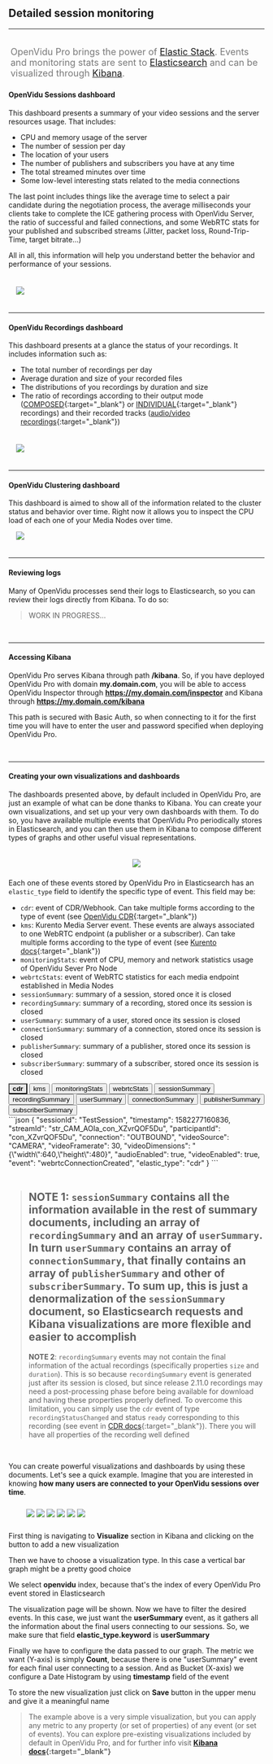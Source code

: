 <h2 id="section-title">Detailed session monitoring</h2>
<hr>

<p style="font-size: 18px; color: #7a7a7a; margin-top: 30px; padding: 4px;">
OpenVidu Pro brings the power of <a href="https://www.elastic.co/" target="_blank">Elastic Stack</a>. Events and monitoring stats are sent to <a href="https://www.elastic.co/elasticsearch/" target="_blank">Elasticsearch</a> and can be visualized through <a href="https://www.elastic.co/kibana/" target="_blank">Kibana</a>.
</p>

#### OpenVidu Sessions dashboard

This dashboard presents a summary of your video sessions and the server resources usage. That includes:

- CPU and memory usage of the server
- The number of session per day
- The location of your users
- The number of publishers and subscribers you have at any time
- The total streamed minutes over time
- Some low-level interesting stats related to the media connections

The last point includes things like the average time to select a pair candidate during the negotiation process, the average milliseconds your clients take to complete the ICE gathering process with OpenVidu Server, the ratio of successful and failed connections, and some WebRTC stats for your published and subscribed streams (Jitter, packet loss, Round-Trip-Time, target bitrate...)

All in all, this information will help you understand better the behavior and performance of your sessions.

<br>

<div class="row">
    <div style="margin: 5px 15px 35px 15px">
        <a data-fancybox="gallery-pro1" href="img/docs/openvidu-pro/elastic/sessions-dashboard.png"><img class="img-responsive img-pro" src="img/docs/openvidu-pro/elastic/sessions-dashboard.png"/></a>
    </div>
</div>

---

#### OpenVidu Recordings dashboard

This dashboard presents at a glance the status of your recordings. It includes information such as:

- The total number of recordings per day
- Average duration and size of your recorded files
- The distributions of you recordings by duration and size
- The ratio of recordings according to their output mode ([COMPOSED](advanced-features/recording/#composed-recording){:target="_blank"} or [INDIVIDUAL](advanced-features/recording/#individual-stream-recording){:target="_blank"} recordings) and their recorded tracks ([audio/video recordings](advanced-features/recording/#audio-only-and-video-only-recordings){:target="_blank"})

<br>

<div class="row">
    <div style="margin: 5px 15px 35px 15px">
        <a data-fancybox="gallery-pro2" href="img/docs/openvidu-pro/elastic/recordings-dashboard.png"><img class="img-responsive img-pro" src="img/docs/openvidu-pro/elastic/recordings-dashboard.png"/></a>
    </div>
</div>

---

#### OpenVidu Clustering dashboard

This dashboard is aimed to show all of the information related to the cluster status and behavior over time. Right now it allows you to inspect the CPU load of each one of your Media Nodes over time.

<div class="row">
    <div style="margin: 5px 15px 35px 15px">
        <a data-fancybox="gallery-pro4" href="img/docs/openvidu-pro/elastic/clustering-dashboard.png"><img class="img-responsive img-pro" src="img/docs/openvidu-pro/elastic/clustering-dashboard.png"/></a>
    </div>
</div>

---

#### Reviewing logs

Many of OpenVidu processes send their logs to Elasticsearch, so you can review their logs directly from Kibana. To do so:

> WORK IN PROGRESS...

<br>

---

#### Accessing Kibana

OpenVidu Pro serves Kibana through path **/kibana**. So, if you have deployed OpenVidu Pro with domain **my.domain.com**, you will be able to access OpenVidu Inspector through **https://my.domain.com/inspector** and Kibana through **https://my.domain.com/kibana**

This path is secured with Basic Auth, so when connecting to it for the first time you will have to enter the user and password specified when deploying OpenVidu Pro.

<br>

---

#### Creating your own visualizations and dashboards

The dashboards presented above, by default included in OpenVidu Pro, are just an example of what can be done thanks to Kibana. You can create your own visualizations, and set up your very own dashboards with them. To do so, you have available multiple events that OpenVidu Pro periodically stores in Elasticsearch, and you can then use them in Kibana to compose different types of graphs and other useful visual representations.

<p align="center">
  <img class="img-responsive openvidu-pro-img" style="padding: 20px 0 8px 0" src="img/docs/openvidu-pro/elastic/elastic-stack.png">
</p>

Each one of these events stored by OpenVidu Pro in Elasticsearch has an `elastic_type` field to identify the specific type of event. This field may be:

<div>

<div class="monitoring-div">

<div></div>

<div class="version-container" markdown="1" style="margin-right: 5px; margin-top: 15px">

- `cdr`: event of CDR/Webhook. Can take multiple forms according to the type of event (see [OpenVidu CDR](reference-docs/openvidu-server-cdr/){:target="_blank"})
- `kms`: Kurento Media Server event. These events are always associated to one WebRTC endpoint (a publisher or a subscriber). Can take multiple forms according to the type of event (see [Kurento docs](https://doc-kurento.readthedocs.io/en/latest/features/events.html){:target="_blank"})
- `monitoringStats`: event of CPU, memory and network statistics usage of OpenVidu Sever Pro Node
- `webrtcStats`: event of WebRTC statistics for each media endpoint established in Media Nodes
- `sessionSummary`: summary of a session, stored once it is closed
- `recordingSummary`: summary of a recording, stored once its session is closed
- `userSummary`: summary of a user, stored once its session is closed
- `connectionSummary`: summary of a connection, stored once its session is closed
- `publisherSummary`: summary of a publisher, stored once its session is closed
- `subscriberSummary`: summary of a subscriber, stored once its session is closed

</div>

<div class="lang-tabs-container elastic-events version-container" markdown="1">

<div class="lang-tabs-header">
  <button class="lang-tabs-btn" onclick="changeLangTab(event)" style="background-color: #e8e8e8; font-weight: bold">cdr</button>
  <button class="lang-tabs-btn" onclick="changeLangTab(event)">kms</button>
  <button class="lang-tabs-btn" onclick="changeLangTab(event)">monitoringStats</button>
  <button class="lang-tabs-btn" onclick="changeLangTab(event)">webrtcStats</button>
  <button class="lang-tabs-btn" onclick="changeLangTab(event)">sessionSummary</button>
  <button class="lang-tabs-btn" onclick="changeLangTab(event)">recordingSummary</button>
  <button class="lang-tabs-btn" onclick="changeLangTab(event)">userSummary</button>
  <button class="lang-tabs-btn" onclick="changeLangTab(event)">connectionSummary</button>
  <button class="lang-tabs-btn" onclick="changeLangTab(event)">publisherSummary</button>
  <button class="lang-tabs-btn" onclick="changeLangTab(event)">subscriberSummary</button>
</div>

<div id="cdr" class="lang-tabs-content" markdown="1">
```json
{
  "sessionId": "TestSession",
  "timestamp": 1582277160836,
  "streamId": "str_CAM_AOIa_con_XZvrQOF5Du",
  "participantId": "con_XZvrQOF5Du",
  "connection": "OUTBOUND",
  "videoSource": "CAMERA",
  "videoFramerate": 30,
  "videoDimensions": "{\"width\":640,\"height\":480}",
  "audioEnabled": true,
  "videoEnabled": true,
  "event": "webrtcConnectionCreated",
  "elastic_type": "cdr"
}
```
</div>

<div id="kms" class="lang-tabs-content" style="display:none" markdown="1">
```json
{
  "state": "FLOWING",
  "padName": "default",
  "mediaType": "VIDEO",
  "type": "MediaFlowOutStateChange",
  "timestamp": 1582277162316,
  "sessionId": "TestSession",
  "user": "70558CA23053A8E9",
  "connection": "con_XZvrQOF5Du",
  "endpoint": "str_CAM_AOIa_con_XZvrQOF5Du",
  "msSinceEndpointCreation": 1480,
  "elastic_type": "kms"
}
```
</div>

<div id="monitoringstats" class="lang-tabs-content" style="display:none" markdown="1">
```json
{
  "timestamp": 1582276785036,
  "cpu": 15.919558359621451,
  "mem": {
    "used": 7667204,
    "percentage": 47.48673231102802
  },
  "net": {
    "veth0c3780f": {
      "rxBytes": 0,
      "txBytes": 1210
    },
    "wlp58s0": {
      "rxBytes": 1487510,
      "txBytes": 442145
    }
  },
  "elastic_type": "monitoringStats"
}
```
</div>

<div id="webrtcstats" class="lang-tabs-content" style="display:none" markdown="1">
```json
{
  "sessionId": "TestSession",
  "user": "70558CA23053A8E9",
  "connection": "con_XZvrQOF5Du",
  "endpoint": "str_CAM_AOIa_con_XZvrQOF5Du",
  "mediaType": "video",
  "jitter": 0.004166666883975267,
  "bytesReceived": 17703914,
  "packetsReceived": 17169,
  "packetsLost": 0,
  "timestamp": 1582277310832,
  "fractionLost": 0,
  "remb": 1000000,
  "firCount": 2,
  "pliCount": 0,
  "nackCount": 0,
  "sliCount": 0,
  "elastic_type": "webrtcStats"
}
```
</div>

<div id="sessionsummary" class="lang-tabs-content" style="display:none" markdown="1">
```json
{
  "createdAt": 1582277158591,
  "destroyedAt": 1582277414413,
  "sessionId": "TestSession",
  "customSessionId": "TestSession",
  "mediaMode": "ROUTED",
  "recordingMode": "MANUAL",
  "duration": 255,
  "reason": "lastParticipantLeft",
  "users": {
    "numberOfElements": 2,
    "content": [
      {
        "id": "7636DE7CA51A6EEC",
        "location": "Rome, Italy",
        "platform": "Chrome 80.0.3987.116 on Linux 64-bit",
        "connections": {
          "numberOfElements": 1,
          "content": [
            {
              "createdAt": 1582277341959,
              "destroyedAt": 1582277414401,
              "connectionId": "con_DdZXrn4e2i",
              "clientData": "TestClient",
              "serverData": "",
              "duration": 72,
              "reason": "disconnect",
              "publishers": {
                "numberOfElements": 0,
                "content": []
              },
              "subscribers": {
                "numberOfElements": 1,
                "content": [
                  {
                    "sessionId": "TestSession",
                    "timestamp": 1582277412497,
                    "startTime": 1582277342542,
                    "duration": 69,
                    "reason": "unsubscribe",
                    "streamId": "str_CAM_AOIa_con_XZvrQOF5Du",
                    "receivingFrom": "con_XZvrQOF5Du",
                    "videoSource": "CAMERA",
                    "videoFramerate": 30,
                    "videoDimensions": "{\"width\":640,\"height\":480}",
                    "audioEnabled": true,
                    "videoEnabled": true,
                    "user": "7636DE7CA51A6EEC",
                    "connection": "con_DdZXrn4e2i",
                    "elastic_type": "subscriberSummary"
                  }
                ]
              },
              "sessionId": "TestSession",
              "user": "7636DE7CA51A6EEC",
              "timestamp": 1582277414413,
              "elastic_type": "connectionSummary"
            }
          ]
        },
        "sessionId": "TestSession",
        "timestamp": 1582277414413,
        "elastic_type": "userSummary"
      },
      {
        "id": "70558CA23053A8E9",
        "location": "Buenos Aires, Argentina",
        "platform": "Chrome 80.0.3987.116 on Linux 64-bit",
        "connections": {
          "numberOfElements": 1,
          "content": [
            {
              "createdAt": 1582277159216,
              "destroyedAt": 1582277414295,
              "connectionId": "con_XZvrQOF5Du",
              "clientData": "TestClient",
              "serverData": "",
              "duration": 255,
              "reason": "disconnect",
              "publishers": {
                "numberOfElements": 1,
                "content": [
                  {
                    "sessionId": "TestSession",
                    "timestamp": 1582277414254,
                    "startTime": 1582277160836,
                    "duration": 253,
                    "reason": "disconnect",
                    "streamId": "str_CAM_AOIa_con_XZvrQOF5Du",
                    "videoSource": "CAMERA",
                    "videoFramerate": 30,
                    "videoDimensions": "{\"width\":640,\"height\":480}",
                    "audioEnabled": true,
                    "videoEnabled": true,
                    "user": "70558CA23053A8E9",
                    "connection": "con_XZvrQOF5Du",
                    "elastic_type": "publisherSummary"
                  }
                ]
              },
              "subscribers": {
                "numberOfElements": 0,
                "content": []
              },
              "sessionId": "TestSession",
              "user": "70558CA23053A8E9",
              "timestamp": 1582277414413,
              "elastic_type": "connectionSummary"
            }
          ]
        },
        "sessionId": "TestSession",
        "timestamp": 1582277414413,
        "elastic_type": "userSummary"
      }
    ]
  },
  "recordings": {
    "numberOfElements": 1,
    "content": [
      {
        "sessionId": "TestSession",
        "timestamp": 1582277407182,
        "startTime": 1582277358067,
        "duration": 0,
        "reason": "recordingStoppedByServer",
        "id": "TestSession",
        "name": "TestSession",
        "outputMode": "INDIVIDUAL",
        "hasAudio": true,
        "hasVideo": false,
        "size": 0,
        "elastic_type": "recordingSummary"
      }
    ]
  },
  "timestamp": 1582277414413,
  "elastic_type": "sessionSummary"
}
```
</div>

<div id="recordingsummary" class="lang-tabs-content" style="display:none" markdown="1">
```json
{
  "sessionId": "TestSession",
  "timestamp": 1582242127579,
  "startTime": 1582242114891,
  "duration": 568.8,
  "reason": "recordingStoppedByServer",
  "id": "TestSession",
  "name": "RecordingTest",
  "outputMode": "COMPOSED",
  "resolution": "1280x720",
  "recordingLayout": "BEST_FIT",
  "hasAudio": true,
  "hasVideo": true,
  "size": 38999950,
  "elastic_type": "recordingSummary"
}
```
</div>

<div id="usersummary" class="lang-tabs-content" style="display:none" markdown="1">
```json
{
  "id": "7636DE7CA51A6EEC",
  "location": "Rome, Italy",
  "platform": "Chrome 80.0.3987.116 on Linux 64-bit",
  "connections": {
    "numberOfElements": 1,
    "content": [
      {
        "createdAt": 1582277341959,
        "destroyedAt": 1582277414401,
        "connectionId": "con_DdZXrn4e2i",
        "clientData": "TestClient",
        "serverData": "",
        "duration": 72,
        "reason": "disconnect",
        "publishers": {
          "numberOfElements": 0,
          "content": []
        },
        "subscribers": {
          "numberOfElements": 1,
          "content": [
            {
              "sessionId": "TestSession",
              "timestamp": 1582277412497,
              "startTime": 1582277342542,
              "duration": 69,
              "reason": "unsubscribe",
              "streamId": "str_CAM_AOIa_con_XZvrQOF5Du",
              "receivingFrom": "con_XZvrQOF5Du",
              "videoSource": "CAMERA",
              "videoFramerate": 30,
              "videoDimensions": "{\"width\":640,\"height\":480}",
              "audioEnabled": true,
              "videoEnabled": true,
              "user": "7636DE7CA51A6EEC",
              "connection": "con_DdZXrn4e2i",
              "elastic_type": "subscriberSummary"
            }
          ]
        },
        "sessionId": "TestSession",
        "user": "7636DE7CA51A6EEC",
        "timestamp": 1582277414413,
        "elastic_type": "connectionSummary"
      }
    ]
  },
  "sessionId": "TestSession",
  "timestamp": 1582277414413,
  "elastic_type": "userSummary"
}
```
</div>

<div id="connectionsummary" class="lang-tabs-content" style="display:none" markdown="1">
```json
{
  "createdAt": 1582277341959,
  "destroyedAt": 1582277414401,
  "connectionId": "con_DdZXrn4e2i",
  "clientData": "TestClient",
  "serverData": "",
  "duration": 72,
  "reason": "disconnect",
  "publishers": {
    "numberOfElements": 0,
    "content": []
  },
  "subscribers": {
    "numberOfElements": 1,
    "content": [
      {
        "sessionId": "TestSession",
        "timestamp": 1582277412497,
        "startTime": 1582277342542,
        "duration": 69,
        "reason": "unsubscribe",
        "streamId": "str_CAM_AOIa_con_XZvrQOF5Du",
        "receivingFrom": "con_XZvrQOF5Du",
        "videoSource": "CAMERA",
        "videoFramerate": 30,
        "videoDimensions": "{\"width\":640,\"height\":480}",
        "audioEnabled": true,
        "videoEnabled": true,
        "user": "7636DE7CA51A6EEC",
        "connection": "con_DdZXrn4e2i",
        "elastic_type": "subscriberSummary"
      }
    ]
  },
  "sessionId": "TestSession",
  "user": "7636DE7CA51A6EEC",
  "timestamp": 1582277414413,
  "elastic_type": "connectionSummary"
}
```
</div>

<div id="publishersummary" class="lang-tabs-content" style="display:none" markdown="1">
```json
{
  "sessionId": "TestSession",
  "timestamp": 1582277414254,
  "startTime": 1582277160836,
  "duration": 253,
  "reason": "disconnect",
  "streamId": "str_CAM_AOIa_con_XZvrQOF5Du",
  "videoSource": "CAMERA",
  "videoFramerate": 30,
  "videoDimensions": "{\"width\":640,\"height\":480}",
  "audioEnabled": true,
  "videoEnabled": true,
  "user": "70558CA23053A8E9",
  "connection": "con_XZvrQOF5Du",
  "elastic_type": "publisherSummary"
}
```
</div>

<div id="subscribersummary" class="lang-tabs-content" style="display:none" markdown="1">
```json
{
  "sessionId": "TestSession",
  "timestamp": 1582277412497,
  "startTime": 1582277342542,
  "duration": 69,
  "reason": "unsubscribe",
  "streamId": "str_CAM_AOIa_con_XZvrQOF5Du",
  "receivingFrom": "con_XZvrQOF5Du",
  "videoSource": "CAMERA",
  "videoFramerate": 30,
  "videoDimensions": "{\"width\":640,\"height\":480}",
  "audioEnabled": true,
  "videoEnabled": true,
  "user": "7636DE7CA51A6EEC",
  "connection": "con_DdZXrn4e2i",
  "elastic_type": "subscriberSummary"
}
```


</div>
</div>
</div>
</div>

<br>

> **NOTE 1**: `sessionSummary` contains all the information available in the rest of summary documents, including an array of `recordingSummary` and an array of `userSummary`. In turn `userSummary` contains an array of `connectionSummary`, that finally contains an array of `publisherSummary` and other of `subscriberSummary`.
> To sum up, this is just a denormalization of the `sessionSummary` document, so Elasticsearch requests and Kibana visualizations are more flexible and easier to accomplish
> ---
> **NOTE 2**: `recordingSummary` events may not contain the final information of the actual recordings (specifically properties `size` and `duration`). This is so because `recordingSummary` event is generated just after its session is closed, but since release 2.11.0 recordings may need a post-processing phase before being available for download and having these properties properly defined. To overcome this limitation, you can simply use the `cdr` event of type `recordingStatusChanged` and status `ready` corresponding to this recording (see event in [CDR docs](reference-docs/openvidu-server-cdr/#recordingstatuschanged){:target="_blank"}). There you will have all properties of the recording well defined

<br>

You can create powerful visualizations and dashboards by using these documents. Let's see a quick example. Imagine that you are interested in knowing **how many users are connected to your OpenVidu sessions over time**.

<div class="row">
    <div class="pro-gallery-steps" style="margin: 25px 35px 25px 35px">
        <a data-fancybox="gallery-pro3" data-caption="First thing is navigating to 'Visualize' section in Kibana and clicking on the button to add a new visualization" href="img/docs/openvidu-pro/elastic/tutorial1.png"><img class="img-responsive img-pro" src="img/docs/openvidu-pro/elastic/tutorial1.png"/></a>
        <a data-fancybox="gallery-pro3" data-caption="Then we have to choose a visualization type. In this case a vertical bar graph might be a pretty good choice" href="img/docs/openvidu-pro/elastic/tutorial2.png"><img class="img-responsive img-pro" src="img/docs/openvidu-pro/elastic/tutorial2.png"/></a>
        <a data-fancybox="gallery-pro3" data-caption="We select 'openvidu' index, because that's the index of every OpenVidu Pro event stored in Elasticsearch" href="img/docs/openvidu-pro/elastic/tutorial3.png"><img class="img-responsive img-pro" src="img/docs/openvidu-pro/elastic/tutorial3.png"/></a>
        <a data-fancybox="gallery-pro3" data-caption="The visualization page will be shown. Now we have to filter the desired events. In this case, we just want the 'userSummary' event, as it gathers all the information about the final users connecting to our sessions. So, we make sure that field 'elastic_type.keyword' is 'userSummary'" href="img/docs/openvidu-pro/elastic/tutorial4.png"><img class="img-responsive img-pro" src="img/docs/openvidu-pro/elastic/tutorial4.png"/></a>
        <a data-fancybox="gallery-pro3" data-caption="Finally we have to configure the data passed to our graph. The metric we want (Y-axis) is simply 'Count', because there is one 'userSummary' event for each final user connecting to a session. And as Bucket (X-axis) we configure a Date Histogram by using 'timestamp' field of the event" href="img/docs/openvidu-pro/elastic/tutorial5.png"><img class="img-responsive img-pro" src="img/docs/openvidu-pro/elastic/tutorial5.png"/></a>
        <a data-fancybox="gallery-pro3" data-caption="To store the new visualization just click on 'Save' button in the upper menu and give it a meaningful name" href="img/docs/openvidu-pro/elastic/tutorial6.png"><img class="img-responsive img-pro" src="img/docs/openvidu-pro/elastic/tutorial6.png"/></a>
    </div>
    <div class="slick-captions">
      <div class="caption"><p>First thing is navigating to <strong>Visualize</strong> section in Kibana and clicking on the button to add a new visualization</p></div>
      <div class="caption"><p>Then we have to choose a visualization type. In this case a vertical bar graph might be a pretty good choice</p></div>
      <div class="caption"><p>We select <strong>openvidu</strong> index, because that's the index of every OpenVidu Pro event stored in Elasticsearch</p></div>
      <div class="caption"><p>The visualization page will be shown. Now we have to filter the desired events. In this case, we just want the <strong>userSummary</strong> event, as it gathers all the information about the final users connecting to our sessions. So, we make sure that field <strong>elastic_type.keyword</strong> is <strong>userSummary</strong></p></div>
      <div class="caption"><p>Finally we have to configure the data passed to our graph. The metric we want (Y-axis) is simply <strong>Count</strong>, because there is one "userSummary" event for each final user connecting to a session. And as Bucket (X-axis) we configure a Date Histogram by using <strong>timestamp</strong> field of the event</p></div>
      <div class="caption"><p>To store the new visualization just click on <strong>Save</strong> button in the upper menu and give it a meaningful name</p></div>
    </div>
</div>

> The example above is a very simple visualization, but you can apply any metric to any property (or set of properties) of any event (or set of events). You can explore pre-existing visualizations included by default in OpenVidu Pro, and for further info visit **[Kibana docs](https://www.elastic.co/guide/en/kibana/current/visualize.html){:target="_blank"}**

<br>

<script>
function changeLangTab(event) {
  var parent = event.target.parentNode.parentNode;
  var txt = event.target.textContent || event.target.innerText;
  var txt = txt.replace(/\s/g, "-").toLowerCase();
  for (var i = 0; i < parent.children.length; i++) {
    var child = parent.children[i];
    // Change appearance of language buttons
    if (child.classList.contains('lang-tabs-header')) {
        for (var j = 0; j < child.children.length; j++) {
            var btn = child.children[j];
            if (btn.classList.contains('lang-tabs-btn')) {
                btn.style.backgroundColor = btn === event.target ? '#e8e8e8' : '#f9f9f9';
                btn.style.fontWeight = btn === event.target ? 'bold' : 'normal';
            }
        }
    }
    // Change visibility of language content
    if (child.classList.contains('lang-tabs-content')) {
        if (child.id === txt) {
            child.style.display = 'block';
        } else {
            child.style.display = 'none';
        }
    }
  }
}
</script>

<link rel="stylesheet" href="https://cdnjs.cloudflare.com/ajax/libs/fancybox/3.1.20/jquery.fancybox.min.css" />
<script src="https://cdnjs.cloudflare.com/ajax/libs/fancybox/3.1.20/jquery.fancybox.min.js"></script>
<script>
  $().fancybox({
    selector : '[data-fancybox]',
    infobar : true,
    arrows : false,
    loop: true,
    protect: true,
    transitionEffect: 'slide',
    buttons : [
        'close'
    ],
    clickOutside : 'close',
    clickSlide   : 'close',
  });
</script>

<link rel="stylesheet" href="https://use.fontawesome.com/releases/v5.4.1/css/brands.css" integrity="sha384-Px1uYmw7+bCkOsNAiAV5nxGKJ0Ixn5nChyW8lCK1Li1ic9nbO5pC/iXaq27X5ENt" crossorigin="anonymous">
<link rel="stylesheet" href="https://use.fontawesome.com/releases/v5.4.1/css/fontawesome.css" integrity="sha384-BzCy2fixOYd0HObpx3GMefNqdbA7Qjcc91RgYeDjrHTIEXqiF00jKvgQG0+zY/7I" crossorigin="anonymous">

<link rel="stylesheet" type="text/css" href="css/downloads/slick-1.6.0.css"/>
<link rel="stylesheet" type="text/css" href="css/slick-theme.css"/>
<script type="text/javascript" src="js/downloads/slick-1.6.0.min.js"></script>

<script>
    $('.slick-captions').slick({
      asNavFor: '.pro-gallery-steps',
      arrows: false,
      infinite: false,
      speed: 200,
      fade: true,
      dots: false
    });
    $('.pro-gallery-steps').slick({
      asNavFor: '.slick-captions',
      autoplay: false,
      arrows: true,
      prevArrow: '<div class="slick-btn slick-btn-prev"><i class="icon ion-chevron-left"></i></div>',
      nextArrow: '<div class="slick-btn slick-btn-next"><i class="icon ion-chevron-right"></i></div>',
      infinite: false,
      dots: true,
      responsive: [
      {
        breakpoint: 768,
        settings: {
          arrows: true,
          slidesToShow: 1
        }
      },
    ]
    });
</script>